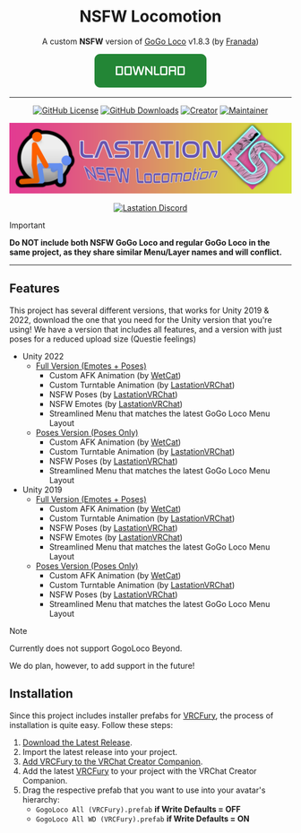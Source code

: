 <div align="center">

# NSFW Locomotion

A custom **NSFW** version of [GoGo Loco](https://teeth-fetch-gdl.craft.me/CxY701Ne9Ng5Ev) v1.8.3 (by [Franada](https://twitter.com/franadaVRC))

[![Download Now](./media/Download_Button.png)](https://github.com/LastationVRChat/NSFW-Locomotion/releases/latest)

---------------------------------------

[![GitHub License](https://img.shields.io/github/license/LastationVRChat/NSFW-Locomotion?style=for-the-badge&labelColor=c92078&color=e33b92)](https://github.com/LastationVRChat/NSFW-Locomotion/blob/main/LICENSE)
[![GitHub Downloads](https://img.shields.io/github/downloads/LastationVRChat/NSFW-Locomotion/total?style=for-the-badge&labelColor=c92078&color=e33b92)](https://github.com/LastationVRChat/NSFW-Locomotion/releases/latest)
[![Creator](https://img.shields.io/badge/Created%20By-Drake-696969?style=for-the-badge&labelColor=c92078&color=e33b92)](https://vrchat.com/home/user/usr_415fe19c-5030-429a-a6af-2121e304010e)
[![Maintainer](https://img.shields.io/badge/Maintained%20By-KuryKat-696969?style=for-the-badge&labelColor=c92078&color=e33b92)](https://vrchat.com/home/user/usr_88edd638-41f7-4b86-81d2-425589e38828)

![NSFW Locomotion Banner](./media/NSFWLocomotionBanner.png)

[![Lastation Discord](https://discord.com/api/guilds/979168103063765022/widget.png?style=banner2)](https://discord.gg/lastation)

</div>

> [!IMPORTANT]
> **Do NOT include both NSFW GoGo Loco and regular GoGo Loco in the same project, as they share similar Menu/Layer names and will conflict.**

---------------------------------------

## Features

This project has several different versions, that works for Unity 2019 & 2022, download the one that you need for the Unity version that you're using! We have a version that includes all features, and a version with just poses for a reduced upload size (Questie feelings)

- Unity 2022
  - [Full Version (Emotes + Poses)](https://github.com/LastationVRChat/NSFW-Locomotion/tree/2022/full)
    - Custom AFK Animation (by [WetCat](https://wetcat.gumroad.com/))
    - Custom Turntable Animation (by [LastationVRChat](https://github.com/LastationVRChat/))
    - NSFW Poses (by [LastationVRChat](https://github.com/LastationVRChat/))
    - NSFW Emotes (by [LastationVRChat](https://github.com/LastationVRChat/))
    - Streamlined Menu that matches the latest GoGo Loco Menu Layout
  - [Poses Version (Poses Only)](https://github.com/LastationVRChat/NSFW-Locomotion/tree/2022/poses)
    - Custom AFK Animation (by [WetCat](https://wetcat.gumroad.com/))
    - Custom Turntable Animation (by [LastationVRChat](https://github.com/LastationVRChat/))
    - NSFW Poses (by [LastationVRChat](https://github.com/LastationVRChat/))
    - Streamlined Menu that matches the latest GoGo Loco Menu Layout
- Unity 2019
  - [Full Version (Emotes + Poses)](https://github.com/LastationVRChat/NSFW-Locomotion/tree/2019/full)
    - Custom AFK Animation (by [WetCat](https://wetcat.gumroad.com/))
    - Custom Turntable Animation (by [LastationVRChat](https://github.com/LastationVRChat/))
    - NSFW Poses (by [LastationVRChat](https://github.com/LastationVRChat/))
    - NSFW Emotes (by [LastationVRChat](https://github.com/LastationVRChat/))
    - Streamlined Menu that matches the latest GoGo Loco Menu Layout
  - [Poses Version (Poses Only)](https://github.com/LastationVRChat/NSFW-Locomotion/tree/2019/poses)
    - Custom AFK Animation (by [WetCat](https://wetcat.gumroad.com/))
    - Custom Turntable Animation (by [LastationVRChat](https://github.com/LastationVRChat/))
    - NSFW Poses (by [LastationVRChat](https://github.com/LastationVRChat/))
    - Streamlined Menu that matches the latest GoGo Loco Menu Layout

> [!NOTE]
> Currently does not support GogoLoco Beyond.
>
> We do plan, however, to add support in the future!

## Installation

Since this project includes installer prefabs for [VRCFury](https://vrcfury.com/), the process of installation is quite easy. Follow these steps:

1. [Download the Latest Release](https://github.com/LastationVRChat/NSFW-Locomotion/releases/latest).
2. Import the latest release into your project.
3. [Add VRCFury to the VRChat Creator Companion](https://vrcfury.com/download).
4. Add the latest [VRCFury](https://vrcfury.com/) to your project with the VRChat Creator Companion.
5. Drag the respective prefab that you want to use into your avatar's hierarchy:
   - `GogoLoco All (VRCFury).prefab` **if Write Defaults = OFF**
   - `GogoLoco All WD (VRCFury).prefab` **if Write Defaults = ON**
